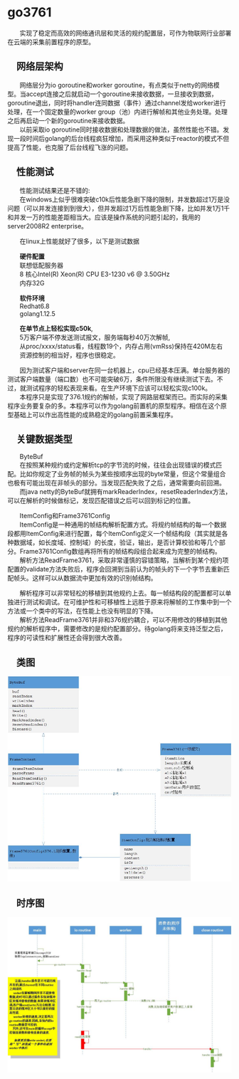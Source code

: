 # go3761

&nbsp;&nbsp;&nbsp;&nbsp;&nbsp;&nbsp;&nbsp;实现了稳定而高效的网络通讯层和灵活的规约配置层，可作为物联网行业部署在云端的采集前置程序的原型。

&nbsp;&nbsp;&nbsp;&nbsp;网络层架构
-----------------------------------------------

&nbsp;&nbsp;&nbsp;&nbsp;&nbsp;&nbsp;&nbsp;网络层分为io goroutine和worker goroutine，有点类似于netty的网络模型。当accept连接之后就启动一个goroutine来接收数据，一旦接收到数据，goroutine退出，同时将handler连同数据（事件）通过channel发给worker进行处理，在一个固定数量的worker group（池）内进行解帧和其他业务处理。处理之后再启动一个新的goroutine来接收数据。<br/>
&nbsp;&nbsp;&nbsp;&nbsp;&nbsp;&nbsp;&nbsp;以前采取io goroutine同时接收数据和处理数据的做法，虽然性能也不错。发现一段时间后golang的后台线程疯狂增加，而采用这种类似于reactor的模式不但提高了性能，也克服了后台线程飞涨的问题。

&nbsp;&nbsp;&nbsp;&nbsp;性能测试
-------------------------------------
&nbsp;&nbsp;&nbsp;&nbsp;&nbsp;&nbsp;&nbsp;性能测试结果还是不错的:<br/>
&nbsp;&nbsp;&nbsp;&nbsp;&nbsp;&nbsp;&nbsp;在windows上似乎很难突破c10k后性能急剧下降的限制，并发数超过1万是没问题（可以并发连接到到很大），但并发超过1万后性能急剧下降，比如并发1万1千和并发一万的性能差距相当大。应该是操作系统的问题引起的，我用的server2008R2 enterprise。

&nbsp;&nbsp;&nbsp;&nbsp;&nbsp;&nbsp;&nbsp;在linux上性能就好了很多，以下是测试数据

&nbsp;&nbsp;&nbsp;&nbsp;&nbsp;&nbsp;&nbsp;**硬件配置**<br/>
&nbsp;&nbsp;&nbsp;&nbsp;&nbsp;&nbsp;&nbsp;联想低配服务器<br/>
&nbsp;&nbsp;&nbsp;&nbsp;&nbsp;&nbsp;&nbsp;8 核心Intel(R) Xeon(R) CPU E3-1230 v6 @ 3.50GHz<br/>
&nbsp;&nbsp;&nbsp;&nbsp;&nbsp;&nbsp;&nbsp;内存32G

&nbsp;&nbsp;&nbsp;&nbsp;&nbsp;&nbsp;&nbsp;**软件环境**<br/>
&nbsp;&nbsp;&nbsp;&nbsp;&nbsp;&nbsp;&nbsp;Redhat6.8<br/>
&nbsp;&nbsp;&nbsp;&nbsp;&nbsp;&nbsp;&nbsp;golang1.12.5

&nbsp;&nbsp;&nbsp;&nbsp;&nbsp;&nbsp;&nbsp;**在单节点上轻松实现c50k**,<br/>
&nbsp;&nbsp;&nbsp;&nbsp;&nbsp;&nbsp;&nbsp;5万客户端不停发送测试报文，服务端每秒40万次解帧,<br/>
&nbsp;&nbsp;&nbsp;&nbsp;&nbsp;&nbsp;&nbsp;从proc/xxxx/status看，线程数19个，内存占用(vmRss)保持在420M左右<br/>
&nbsp;&nbsp;&nbsp;&nbsp;&nbsp;&nbsp;&nbsp;资源控制的相当好，程序也很稳定。

&nbsp;&nbsp;&nbsp;&nbsp;&nbsp;&nbsp;&nbsp;因为测试客户端和server在同一台机器上，cpu已经基本压满。单台服务器的测试客户端数量（端口数）也不可能突破6万，条件所限没有继续测试下去。不过，就测试程序的轻松表现来看。在生产环境下应该可以轻松实现c100k。<br/>
&nbsp;&nbsp;&nbsp;&nbsp;&nbsp;&nbsp;&nbsp;本程序只是实现了376.1规约的解帧，实现了网路层框架而已。而实际的采集程序业务要复杂的多。本程序可以作为golang前置机的原型程序。相信在这个原型基础上可以作出高性能的成熟稳定的golang前置采集程序。

&nbsp;&nbsp;&nbsp;&nbsp;关键数据类型
------------------------------

&nbsp;&nbsp;&nbsp;&nbsp;&nbsp;&nbsp;&nbsp;ByteBuf<br/>
&nbsp;&nbsp;&nbsp;&nbsp;&nbsp;&nbsp;&nbsp;在按照某种规约或约定解析tcp的字节流的时候，往往会出现错误的模式匹配。比如你规定了业务帧的帧头为某些按顺序出现的byte常量，但这个常量组合也极有可能出现在非帧头的部分。当发现匹配失败了之后，通常需要向前回溯。<br/>
&nbsp;&nbsp;&nbsp;&nbsp;&nbsp;&nbsp;&nbsp;而java netty的ByteBuf就拥有markReaderIndex，resetReaderIndex方法，可以在解析的时候做标记，发现匹配错误之后可以回到标记的位置。


&nbsp;&nbsp;&nbsp;&nbsp;&nbsp;&nbsp;&nbsp;ItemConfig和Frame3761Config<br/>
&nbsp;&nbsp;&nbsp;&nbsp;&nbsp;&nbsp;&nbsp;ItemConfig是一种通用的帧结构解析配置方式。将规约帧结构的每一个数据段都用ItemConfig来进行配置，每个ItemConfig定义一个帧结构段（其实就是各种数据域，如长度域、控制域）的长度，验证，输出，是否计算校验和等几个部分。Frame3761Config数组再将所有的帧结构段组合起来成为完整的帧结构。<br/>
&nbsp;&nbsp;&nbsp;&nbsp;&nbsp;&nbsp;&nbsp;解析方法ReadFrame3761，采取非常谨慎的容错策略，当解析到某个规约项配置的validate方法失败后，程序会回溯到当前认为的帧头的下一个字节去重新匹配帧头。这样可以从数据流中更加有效的识别帧结构。

&nbsp;&nbsp;&nbsp;&nbsp;&nbsp;&nbsp;&nbsp;解析程序可以非常轻松的移植到其他规约上去。每一帧结构段的配置都可以单独进行测试和调试。在可维护性和可移植性上远胜于原来将解帧的工作集中到一个方法或一个类中的写法，在性能上也没有明显的下降。<br/>
&nbsp;&nbsp;&nbsp;&nbsp;&nbsp;&nbsp;&nbsp;解析方法ReadFrame3761并非和376规约耦合，可以不用修改的移植到其他规约的解析程序中，需要修改的是规约配置部分。待golang将来支持泛型之后，程序的可读性和扩展性还会得到很大改善。

&nbsp;&nbsp;&nbsp;&nbsp;类图
------------------------------
![此处输入图片的描述][1]
  
&nbsp;&nbsp;&nbsp;&nbsp;时序图
------------------------------
![此处输入图片的描述][2]


  [1]: https://github.com/jonenine/go3761/blob/master/doc/image/class.jpg
  [2]: https://github.com/jonenine/go3761/blob/master/doc/image/seq.jpg